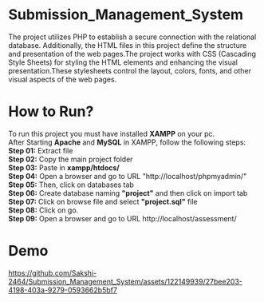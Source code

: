 # Submission_Management_System
The project utilizes PHP to establish a secure connection with the relational database. Additionally, the HTML files in this project define the structure and presentation of the web pages.The project works with CSS (Cascading Style Sheets) for styling the HTML elements and enhancing the visual presentation.These stylesheets control the layout, colors, fonts, and other visual aspects of the web pages.

# How to Run?
To run this project you must have installed <b>XAMPP</b> on your pc.<br>
After Starting <b>Apache</b> and <b>MySQL</b> in XAMPP, follow the following steps:<br>
<b>Step 01:</b> Extract file<br>
<b>Step 02:</b> Copy the main project folder<br>
<b>Step 03:</b> Paste in <b>xampp/htdocs/</b><br>
<b>Step 04:</b> Open a browser and go to URL "http://localhost/phpmyadmin/"<br>
<b>Step 05:</b> Then, click on databases tab<br>
<b>Step 06:</b> Create database naming <b>"project"</b> and then click on import tab<br>
<b>Step 07:</b> Click on browse file and select <b>"project.sql"</b> file<br>
<b>Step 08:</b> Click on go.<br>
<b>Step 09:</b> Open a browser and go to URL http://localhost/assessment/<br>

# Demo
https://github.com/Sakshi-2464/Submission_Management_System/assets/122149939/27bee203-4198-403a-9279-0593662b5bf7
